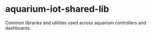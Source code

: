 # aquarium-iot-shared-lib
Common libraries and utilities used across aquarium controllers and dashboards.
